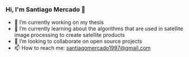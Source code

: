 ### Hi, I'm Santiago Mercado 👋

- 🔭 I’m currently working on my thesis
- 🌱 I’m currently learning about the algorithms that are used in satellite image processing to create satellite products
- 👯 I’m looking to collaborate on open source projects
- 📫 How to reach me: santiagomercado1997@gmail.com
